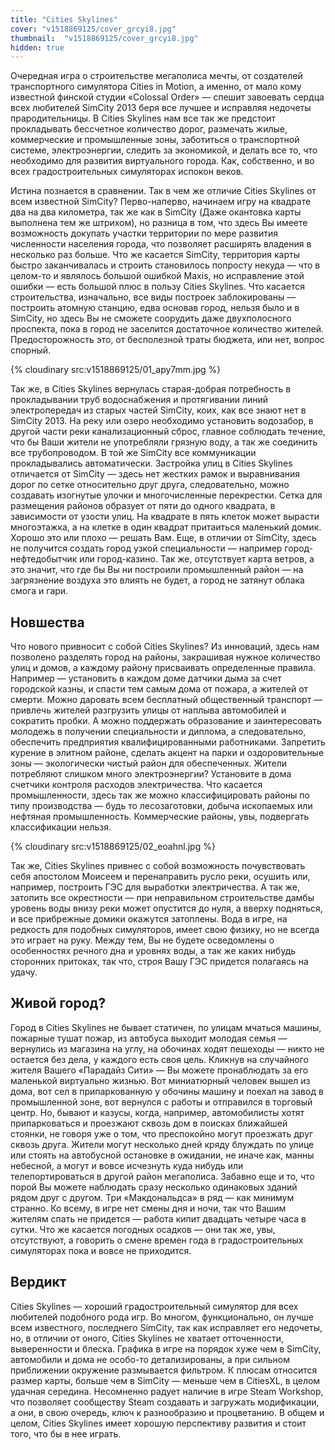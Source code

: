 ```yaml
---
title: "Cities Skylines"
cover: "v1518869125/cover_grcyi8.jpg"
thumbnail:  "v1518869125/cover_grcyi8.jpg"
hidden: true
---
```


Очередная игра о строительстве мегаполиса мечты, от создателей транспортного симулятора Cities in Motion, а именно, от мало кому известной финской студии «Colossal Order» — спешит завоевать сердца всех любителей SimCity 2013 беря все лучшее и исправляя недочеты прародительницы. В Cities Skylines нам все так же предстоит прокладывать бессчетное количество дорог, размечать жилые, коммерческие и промышленные зоны, заботиться о транспортной системе, электроэнергии, следить за экономикой, и делать все то, что необходимо для развития виртуального города. Как, собственно, и во всех градостроительных симуляторах испокон веков.

Истина познается в сравнении. Так в чем же отличие Cities Skylines от всем известной SimCity? Перво-наперво, начинаем игру на квадрате два на два километра, так же как в SimCity (Даже окантовка карты выполнена тем же штрихом), но разница в том, что здесь Вы имеете возможность докупать участки территории по мере развития численности населения города, что позволяет расширять владения в несколько раз больше. Что же касается SimCity, территория карты быстро заканчивалась и строить становилось попросту некуда — что в целом-то и являлось большой ошибкой Maxis, но исправление этой ошибки — есть большой плюс в пользу Cities Skylines. Что касается строительства, изначально, все виды построек заблокированы — построить атомную станцию, едва основав город, нельзя было и в SimCity, но здесь Вы не сможете соорудить даже двухполосного проспекта, пока в город не заселится достаточное количество жителей. Предосторожность это, от бесполезной траты бюджета, или нет, вопрос спорный.

{% cloudinary src:v1518869125/01_apy7mm.jpg %}

Так же, в Cities Skylines вернулась старая-добрая потребность в прокладывании труб водоснабжения и протягивании линий электропередач из старых частей SimCity, коих, как все знают нет в SimCity 2013. На реку или озеро необходимо установить водозабор, в другой части реки канализационный сброс, главное соблюдать течение, что бы Ваши жители не употребляли грязную воду, а так же соединить все трубопроводом. В той же SimCity все коммуникации прокладывались автоматически. Застройка улиц в Cities Skylines отличается от SimCity — здесь нет жестких рамок и выравнивания дорог по сетке относительно друг друга, следовательно, можно создавать изогнутые улочки и многочисленные перекрестки. Сетка для размещения районов образует от пяти до одного квадрата, в зависимости от узости улиц. На квадрате в пять клеток может вырасти многоэтажка, а на клетке в один квадрат притаиться маленький домик. Хорошо это или плохо — решать Вам. Еще, в отличии от SimCity, здесь не получится создать город узкой специальности — например город-нефтедобытчик или город-казино. Так же, отсутствует карта ветров, а это значит, что где бы Вы ни построили промышленный район — на загрязнение воздуха это влиять не будет, а город не затянут облака смога и гари.

## Новшества

Что нового привносит с собой Cities Skylines? Из инноваций, здесь нам позволено разделять город на районы, закрашивая нужное количество улиц и домов, а каждому району присваивать определенные правила. Например — установить в каждом доме датчики дыма за счет городской казны, и спасти тем самым дома от пожара, а жителей от смерти. Можно даровать всем бесплатный общественный транспорт — привлечь жителей разгрузить улицы от наплыва автомобилей и сократить пробки. А можно поддержать образование и заинтересовать молодежь в получении специальности и диплома, а следовательно, обеспечить предприятия квалифицированными работниками. Запретить курение в элитном районе, сделать акцент на парки и оздоровительные зоны — экологически чистый район для обеспеченных. Жители потребляют слишком много электроэнергии? Установите в дома счетчики контроля расходов электричества. Что касается промышленности, здесь так же можно классифицировать районы по типу производства — будь то лесозаготовки, добыча ископаемых или нефтяная промышленность. Коммерческие районы, увы, подвергать классификации нельзя.

{% cloudinary src:v1518869125/02_eoahnl.jpg %}

Так же, Cities Skylines привнес с собой возможность почувствовать себя апостолом Моисеем и перенаправить русло реки, осушить или, например, построить ГЭС для выработки электричества. А так же, затопить все окрестности — при неправильном строительстве дамбы уровень воды внизу реки может опустится до нуля, а вверху подняться, и все прибрежные домики окажутся затоплены. Вода в игре, на редкость для подобных симуляторов, имеет свою физику, но не всегда это играет на руку. Между тем, Вы не будете осведомлены о особенностях речного дна и уровнях воды, а так же каких нибудь сторонних притоках, так что, строя Вашу ГЭС придется полагаясь на удачу.

## Живой город? 

Город в Cities Skylines не бывает статичен, по улицам мчаться машины, пожарные тушат пожар, из автобуса выходит молодая семья — вернулись из магазина на углу, на обочинах ходят пешеходы — никто не остается без дела, у каждого есть своя цель. Кликнув на случайного жителя Вашего «Парадайз Сити» — Вы можете пронаблюдать за его маленькой виртуально жизнью. Вот миниатюрный человек вышел из дома, вот сел в припаркованную у обочины машину и поехал на завод в промышленной зоне, вот вернулся с работы и отправился в торговый центр. Но, бывают и казусы, когда, например, автомобилисты хотят припарковаться и проезжают сквозь дом в поисках ближайшей стоянки, не говоря уже о том, что преспокойно могут проезжать друг сквозь друга. Жители могут несколько дней кряду блуждать по улице или стоять на автобусной остановке в ожидании, не иначе как, манны небесной, а могут и вовсе исчезнуть куда нибудь или телепортироваться в другой район мегаполиса. Забавно еще и то, что порой Вы можете наблюдать сразу несколько одинаковых зданий рядом друг с другом. Три «Макдональдса» в ряд — как минимум странно.
Ко всему, в игре нет смены дня и ночи, так что Вашим жителям спать не придется — работа кипит двадцать четыре часа в сутки. Что же касается погодных осадков — они так же, увы, отсутствуют, а говорить о смене времен года в градостроительных симуляторах пока и вовсе не приходится.

## Вердикт

Cities Skylines — хороший градостроительный симулятор для всех любителей подобного рода игр. Во многом, функционально, он лучше всем известного, последнего SimCity, так как исправляет его недочеты, но, в отличии от оного, Cities Skylines не хватает отточенности, выверенности и блеска. Графика в игре на порядок хуже чем в SimCity, автомобили и дома не особо-то детализированы, а при сильном приближении окружение размывается фильтром. К плюсам относится размер карты, больше чем в SimCity — меньше чем в CitiesXL, в целом удачная середина. Несомненно радует наличие в игре Steam Workshop, что позволяет сообществу Steam создавать и загружать модификации, а они, в свою очередь, ключ к разнообразию и процветанию. В общем и целом, Cities Skylines имеет хорошую перспективу развития и стоит того, что бы в нее играть.